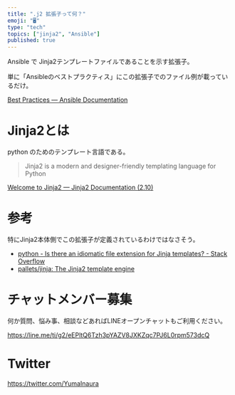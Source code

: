 ```yaml
---
title: ".j2 拡張子って何？"
emoji: "🖥"
type: "tech"
topics: ["jinja2", "Ansible"]
published: true
---
```


Ansible で Jinja2テンプレートファイルであることを示す拡張子。

単に「Ansibleのベストプラクティス」にこの拡張子でのファイル例が載っているだけ。

[Best Practices — Ansible Documentation](https://docs.ansible.com/ansible/latest/user_guide/playbooks_best_practices.html#directory-layout)

# Jinja2とは

python のためのテンプレート言語である。

>Jinja2 is a modern and designer-friendly templating language for Python 

[Welcome to Jinja2 — Jinja2 Documentation (2.10)](http://jinja.pocoo.org/docs/2.10/)

# 参考

特にJinja2本体側でこの拡張子が定義されているわけではなさそう。

- [python - Is there an idiomatic file extension for Jinja templates? - Stack Overflow](https://stackoverflow.com/questions/29590931/is-there-an-idiomatic-file-extension-for-jinja-templates)
- [pallets/jinja: The Jinja2 template engine](https://github.com/pallets/jinja)








<!-- Update From Qiita API -->

# チャットメンバー募集


何か質問、悩み事、相談などあればLINEオープンチャットもご利用ください。

https://line.me/ti/g2/eEPltQ6Tzh3pYAZV8JXKZqc7PJ6L0rpm573dcQ





# Twitter


https://twitter.com/YumaInaura


<!-- Update From Qiita API -->


